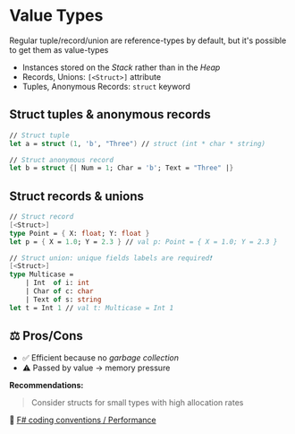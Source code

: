 # Value Types

Regular tuple/record/union are reference-types by default, but it's possible to get them as value-types

- Instances stored on the *Stack* rather than in the *Heap*
- Records, Unions: `[<Struct>]` attribute
- Tuples, Anonymous Records: `struct` keyword

## Struct tuples & anonymous records

```fs
// Struct tuple
let a = struct (1, 'b', "Three") // struct (int * char * string)

// Struct anonymous record
let b = struct {| Num = 1; Char = 'b'; Text = "Three" |}
```

## Struct records & unions

```fs
// Struct record
[<Struct>]
type Point = { X: float; Y: float }
let p = { X = 1.0; Y = 2.3 } // val p: Point = { X = 1.0; Y = 2.3 }

// Struct union: unique fields labels are required❗
[<Struct>]
type Multicase =
    | Int  of i: int
    | Char of c: char
    | Text of s: string
let t = Int 1 // val t: Multicase = Int 1
```

## ⚖️ Pros/Cons

- ✅ Efficient because no *garbage collection*
- ⚠️ Passed by value → memory pressure

**Recommendations:**

> Consider structs for small types with high allocation rates

🔗 [F# coding conventions / Performance](https://learn.microsoft.com/en-us/dotnet/fsharp/style-guide/conventions#performance)
